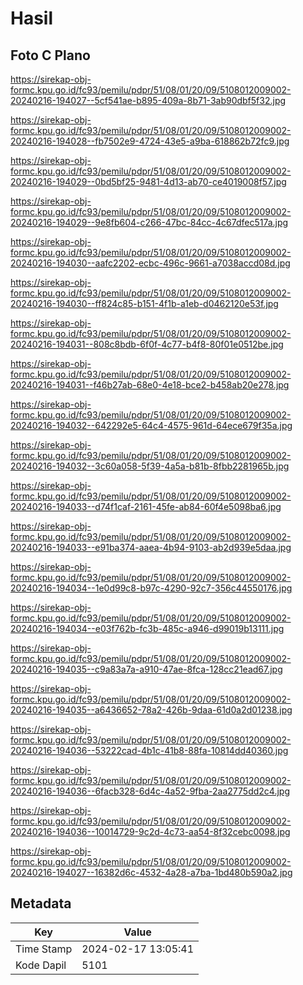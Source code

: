# Hasil

## Foto C Plano

https://sirekap-obj-formc.kpu.go.id/fc93/pemilu/pdpr/51/08/01/20/09/5108012009002-20240216-194027--5cf541ae-b895-409a-8b71-3ab90dbf5f32.jpg

https://sirekap-obj-formc.kpu.go.id/fc93/pemilu/pdpr/51/08/01/20/09/5108012009002-20240216-194028--fb7502e9-4724-43e5-a9ba-618862b72fc9.jpg

https://sirekap-obj-formc.kpu.go.id/fc93/pemilu/pdpr/51/08/01/20/09/5108012009002-20240216-194029--0bd5bf25-9481-4d13-ab70-ce4019008f57.jpg

https://sirekap-obj-formc.kpu.go.id/fc93/pemilu/pdpr/51/08/01/20/09/5108012009002-20240216-194029--9e8fb604-c266-47bc-84cc-4c67dfec517a.jpg

https://sirekap-obj-formc.kpu.go.id/fc93/pemilu/pdpr/51/08/01/20/09/5108012009002-20240216-194030--aafc2202-ecbc-496c-9661-a7038accd08d.jpg

https://sirekap-obj-formc.kpu.go.id/fc93/pemilu/pdpr/51/08/01/20/09/5108012009002-20240216-194030--ff824c85-b151-4f1b-a1eb-d0462120e53f.jpg

https://sirekap-obj-formc.kpu.go.id/fc93/pemilu/pdpr/51/08/01/20/09/5108012009002-20240216-194031--808c8bdb-6f0f-4c77-b4f8-80f01e0512be.jpg

https://sirekap-obj-formc.kpu.go.id/fc93/pemilu/pdpr/51/08/01/20/09/5108012009002-20240216-194031--f46b27ab-68e0-4e18-bce2-b458ab20e278.jpg

https://sirekap-obj-formc.kpu.go.id/fc93/pemilu/pdpr/51/08/01/20/09/5108012009002-20240216-194032--642292e5-64c4-4575-961d-64ece679f35a.jpg

https://sirekap-obj-formc.kpu.go.id/fc93/pemilu/pdpr/51/08/01/20/09/5108012009002-20240216-194032--3c60a058-5f39-4a5a-b81b-8fbb2281965b.jpg

https://sirekap-obj-formc.kpu.go.id/fc93/pemilu/pdpr/51/08/01/20/09/5108012009002-20240216-194033--d74f1caf-2161-45fe-ab84-60f4e5098ba6.jpg

https://sirekap-obj-formc.kpu.go.id/fc93/pemilu/pdpr/51/08/01/20/09/5108012009002-20240216-194033--e91ba374-aaea-4b94-9103-ab2d939e5daa.jpg

https://sirekap-obj-formc.kpu.go.id/fc93/pemilu/pdpr/51/08/01/20/09/5108012009002-20240216-194034--1e0d99c8-b97c-4290-92c7-356c44550176.jpg

https://sirekap-obj-formc.kpu.go.id/fc93/pemilu/pdpr/51/08/01/20/09/5108012009002-20240216-194034--e03f762b-fc3b-485c-a946-d99019b13111.jpg

https://sirekap-obj-formc.kpu.go.id/fc93/pemilu/pdpr/51/08/01/20/09/5108012009002-20240216-194035--c9a83a7a-a910-47ae-8fca-128cc21ead67.jpg

https://sirekap-obj-formc.kpu.go.id/fc93/pemilu/pdpr/51/08/01/20/09/5108012009002-20240216-194035--a6436652-78a2-426b-9daa-61d0a2d01238.jpg

https://sirekap-obj-formc.kpu.go.id/fc93/pemilu/pdpr/51/08/01/20/09/5108012009002-20240216-194036--53222cad-4b1c-41b8-88fa-10814dd40360.jpg

https://sirekap-obj-formc.kpu.go.id/fc93/pemilu/pdpr/51/08/01/20/09/5108012009002-20240216-194036--6facb328-6d4c-4a52-9fba-2aa2775dd2c4.jpg

https://sirekap-obj-formc.kpu.go.id/fc93/pemilu/pdpr/51/08/01/20/09/5108012009002-20240216-194036--10014729-9c2d-4c73-aa54-8f32cebc0098.jpg

https://sirekap-obj-formc.kpu.go.id/fc93/pemilu/pdpr/51/08/01/20/09/5108012009002-20240216-194027--16382d6c-4532-4a28-a7ba-1bd480b590a2.jpg


## Metadata

| Key        | Value               |
| ---------- | ------------------- |
| Time Stamp | 2024-02-17 13:05:41 |
| Kode Dapil | 5101                |



